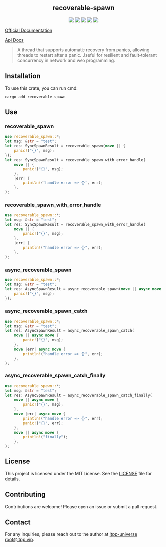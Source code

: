 <center>

## recoverable-spawn

[![](https://img.shields.io/crates/v/recoverable-spawn.svg)](https://crates.io/crates/recoverable-spawn)
[![](https://img.shields.io/crates/d/recoverable-spawn.svg)](https://img.shields.io/crates/d/recoverable-spawn.svg)
[![](https://docs.rs/recoverable-spawn/badge.svg)](https://docs.rs/recoverable-spawn)
[![](https://github.com/ltpp-universe/recoverable-spawn/workflows/Rust/badge.svg)](https://github.com/ltpp-universe/recoverable-spawn/actions?query=workflow:Rust)
[![](https://img.shields.io/crates/l/recoverable-spawn.svg)](./LICENSE)

</center>

[Official Documentation](https://docs.ltpp.vip/recoverable-spawn/)

[Api Docs](https://docs.rs/recoverable-spawn/latest/recoverable_spawn/)

> A thread that supports automatic recovery from panics, allowing threads to restart after a panic. Useful for resilient and fault-tolerant concurrency in network and web programming.

## Installation

To use this crate, you can run cmd:

```shell
cargo add recoverable-spawn
```

## Use

### recoverable_spawn

```rust
use recoverable_spawn::*;
let msg: &str = "test";
let res: SyncSpawnResult = recoverable_spawn(move || {
    panic!("{}", msg);
});
let res: SyncSpawnResult = recoverable_spawn_with_error_handle(
    move || {
        panic!("{}", msg);
    },
    |err| {
        println!("handle error => {}", err);
    },
);
```

### recoverable_spawn_with_error_handle

```rust
use recoverable_spawn::*;
let msg: &str = "test";
let res: SyncSpawnResult = recoverable_spawn_with_error_handle(
    move || {
        panic!("{}", msg);
    },
    |err| {
        println!("handle error => {}", err);
    },
);
```

### async_recoverable_spawn

```rust
use recoverable_spawn::*;
let msg: &str = "test";
let res: AsyncSpawnResult = async_recoverable_spawn(move || async move {
    panic!("{}", msg);
});
```

### async_recoverable_spawn_catch

```rust
use recoverable_spawn::*;
let msg: &str = "test";
let res: AsyncSpawnResult = async_recoverable_spawn_catch(
    move || async move {
        panic!("{}", msg);
    },
    move |err| async move {
        println!("handle error => {}", err);
    },
);
```

### async_recoverable_spawn_catch_finally

```rust
use recoverable_spawn::*;
let msg: &str = "test";
let res: AsyncSpawnResult = async_recoverable_spawn_catch_finally(
    move || async move {
        panic!("{}", msg);
    },
    move |err| async move {
        println!("handle error => {}", err);
        panic!("{}", err);
    },
    move || async move {
        println!("finally");
    },
);
```

## License

This project is licensed under the MIT License. See the [LICENSE](LICENSE) file for details.

## Contributing

Contributions are welcome! Please open an issue or submit a pull request.

## Contact

For any inquiries, please reach out to the author at [ltpp-universe <root@ltpp.vip>](mailto:root@ltpp.vip).
